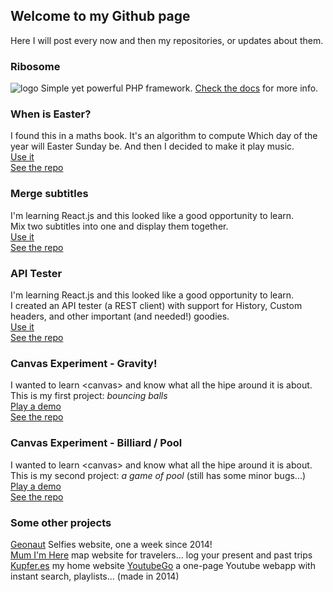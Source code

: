## Welcome to my Github page

Here I will post every now and then my repositories, or updates about them.

### Ribosome
![logo](https://i.imgur.com/xhDwTWD.png)
Simple yet powerful PHP framework. [Check the docs](https://nicojones.github.io/Ribosome) for more info.

### When is Easter?
I found this in a maths book. It's an algorithm to compute Which day of the year will Easter Sunday be. And then I decided to make it play music.  
[Use it](https://nicojones.github.io/easter/index.html)   
[See the repo](https://github.com/nicojones/easter)   

### Merge subtitles
I'm learning React.js and this looked like a good opportunity to learn.  
Mix two subtitles into one and display them together.  
[Use it](https://nicojones.github.io/subtitles/build/index_local.html)   
[See the repo](https://github.com/nicojones/subtitles/)   

### API Tester
I'm learning React.js and this looked like a good opportunity to learn.  
I created an API tester (a REST client) with support for History, Custom headers, and other important (and needed!) goodies.  
[Use it](https://nicojones.github.io/api-tester/build/index.html)    
[See the repo](https://github.com/nicojones/api-tester/)    

### Canvas Experiment - Gravity!
I wanted to learn &lt;canvas&gt; and know what all the hipe around it is about. This is my first project: *bouncing balls*    
[Play a demo](https://nicojones.github.io/canvas-gravity/gravity.html)    
[See the repo](https://github.com/nicojones/canvas-gravity)    

### Canvas Experiment - Billiard / Pool
I wanted to learn &lt;canvas&gt; and know what all the hipe around it is about. This is my second project: *a game of pool* (still has some minor bugs...)    
[Play a demo](https://nicojones.github.io/canvas-pool/index.html)   
[See the repo](https://github.com/nicojones/canvas-pool)    


### Some other projects
[Geonaut](https://geonaut.uk/) Selfies website, one a week since 2014!    
[Mum I'm Here](https://mumimhere.com/) map website for travelers... log your present and past trips    
[Kupfer.es](https://kupfer.es/) my home website
[YoutubeGo](https://youtube.kupfer.es/) a one-page Youtube webapp with instant search, playlists... (made in 2014)
